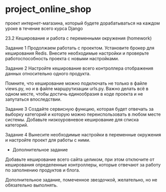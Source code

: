 # project_online_shop
проект интернет-магазина, который будете дорабатываться на каждом уроке в течение всего курса Django

23.2 Кеширование и работа с переменными окружения (homework)

Задание 1
Продолжаем работать с проектом. Установите брокер для кеширования Redis. Внесите необходимые настройки и проверьте работоспособность проекта с новыми настройками.

Задание 2
Настройте кеширование всего контроллера отображения данных относительно одного продукта.

Помните, что кеширование можно подключать не только в файле views.py, но и в файле маршрутизации urls.py. Важно делать всё в одном месте, чтобы достичь единообразия в коде проекта и не запутаться впоследствии.

Задание 3
Создайте сервисную функцию, которая будет отвечать за выборку категорий и которую можно переиспользовать в любом месте системы. Добавьте низкоуровневое кеширование для списка категорий.

Задание 4
Вынесите необходимые настройки в переменные окружения и настройте проект для работы с ними.

* Дополнительное задание

Добавьте кеширование всего сайта целиком, при этом отключите от кеширования определенные контроллеры, которые отвечают за работу по заполнению продуктов и блога.

Дополнительное задание, помеченное звездочкой, желательно, но не обязательно выполнять.